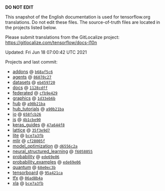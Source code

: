 __DO NOT EDIT__

This snapshot of the English documentation is used for tensorflow.org
translations. Do not edit these files. The source-of-truth files are located in
the projects listed below.

Please submit translations from the GitLocalize project: https://gitlocalize.com/tensorflow/docs-l10n

Updated: Fri Jun 18 07:00:42 UTC 2021

Projects and last commit:

- [addons](https://github.com/tensorflow/addons/tree/master/docs) @ <a href='https://github.com/tensorflow/addons/commit/b68af5c611dd06894ad282ec263a92e1681c83db'><code>b68af5c6</code></a>
- [agents](https://github.com/tensorflow/agents/tree/master/docs) @ <a href='https://github.com/tensorflow/agents/commit/86070c276632a3cefb6ffab4f9294ab537bfe305'><code>86070c27</code></a>
- [datasets](https://github.com/tensorflow/datasets/tree/master/docs) @ <a href='https://github.com/tensorflow/datasets/commit/eb4597204d6f9ca4d2c325369deb312f907a4cba'><code>eb459720</code></a>
- [docs](https://github.com/tensorflow/docs/tree/master/site/en) @ <a href='https://github.com/tensorflow/docs/commit/1128cdff3bca3dc2314446a93d4deb39fee6d8c0'><code>1128cdff</code></a>
- [federated](https://github.com/tensorflow/federated/tree/master/docs) @ <a href='https://github.com/tensorflow/federated/commit/cfb9e429d5fbdceb1476bdc20f3fe8ae04d7f83d'><code>cfb9e429</code></a>
- [graphics](https://github.com/tensorflow/graphics/tree/master/tensorflow_graphics/g3doc) @ <a href='https://github.com/tensorflow/graphics/commit/1d33eb6beada7b6e7b1a162034478d79c90e3ba8'><code>1d33eb6b</code></a>
- [hub](https://github.com/tensorflow/hub/tree/master/docs) @ <a href='https://github.com/tensorflow/hub/commit/a90b21ba518d055f4701bbdb2af0e8e39628be23'><code>a90b21ba</code></a>
- [hub_tutorials](https://github.com/tensorflow/hub/tree/master/examples/colab) @ <a href='https://github.com/tensorflow/hub/commit/a90b21ba518d055f4701bbdb2af0e8e39628be23'><code>a90b21ba</code></a>
- [io](https://github.com/tensorflow/io/tree/master/docs) @ <a href='https://github.com/tensorflow/io/commit/658fcb26d61e5cdc515bb7c621ca4e0ca19ea3c9'><code>658fcb26</code></a>
- [js](https://github.com/tensorflow/tfjs-website/tree/master/docs) @ <a href='https://github.com/tensorflow/tfjs-website/commit/4b1cbe9076f03e713de2772442b86c1e2ce68171'><code>4b1cbe90</code></a>
- [keras_guides](https://github.com/tensorflow/docs/tree/snapshot-keras/site/en/guide/keras) @ <a href='https://github.com/tensorflow/docs/commit/47a644f8603be6b77017d1b71069b38eba80fdf6'><code>47a644f8</code></a>
- [lattice](https://github.com/tensorflow/lattice/tree/master/docs) @ <a href='https://github.com/tensorflow/lattice/commit/35f3e9d7da7f90a700d7a903e1818e82965f245c'><code>35f3e9d7</code></a>
- [lite](https://github.com/tensorflow/tensorflow/tree/master/tensorflow/lite/g3doc) @ <a href='https://github.com/tensorflow/tensorflow/commit/bce7a3fbbe27a4e9d6ce99a23228859812773f24'><code>bce7a3fb</code></a>
- [mlir](https://github.com/tensorflow/tensorflow/tree/master/tensorflow/compiler/mlir/g3doc) @ <a href='https://github.com/tensorflow/tensorflow/commit/cf28005f9cfb61b2bd043f704f73e1daf5d90834'><code>cf28005f</code></a>
- [model_optimization](https://github.com/tensorflow/model-optimization/tree/master/tensorflow_model_optimization/g3doc) @ <a href='https://github.com/tensorflow/model-optimization/commit/d6556c2a591c928fc8b9b723b4909639193ecf14'><code>d6556c2a</code></a>
- [neural_structured_learning](https://github.com/tensorflow/neural-structured-learning/tree/master/g3doc) @ <a href='https://github.com/tensorflow/neural-structured-learning/commit/f60580554d0b2b1d5418e156a016d4436000e1aa'><code>f6058055</code></a>
- [probability](https://github.com/tensorflow/probability/tree/master/tensorflow_probability/g3doc) @ <a href='https://github.com/tensorflow/probability/commit/ede69e06e95a3a93f58b68372d62c1946da04c50'><code>ede69e06</code></a>
- [probability_examples](https://github.com/tensorflow/probability/tree/master/tensorflow_probability/examples/jupyter_notebooks) @ <a href='https://github.com/tensorflow/probability/commit/ede69e06e95a3a93f58b68372d62c1946da04c50'><code>ede69e06</code></a>
- [quantum](https://github.com/tensorflow/quantum/tree/master/docs) @ <a href='https://github.com/tensorflow/quantum/commit/68e0ec3b2407de7c6895cd9b608ad868d1bb5484'><code>68e0ec3b</code></a>
- [tensorboard](https://github.com/tensorflow/tensorboard/tree/master/docs) @ <a href='https://github.com/tensorflow/tensorboard/commit/95a421ca0b5106255d66be24f4e44fa7358c3e4a'><code>95a421ca</code></a>
- [tfx](https://github.com/tensorflow/tfx/tree/master/docs) @ <a href='https://github.com/tensorflow/tfx/commit/06ad8b4a6d866fffd55fe1bc17819932fff8bfe2'><code>06ad8b4a</code></a>
- [xla](https://github.com/tensorflow/tensorflow/tree/master/tensorflow/compiler/xla/g3doc) @ <a href='https://github.com/tensorflow/tensorflow/commit/bce7a3fbbe27a4e9d6ce99a23228859812773f24'><code>bce7a3fb</code></a>

